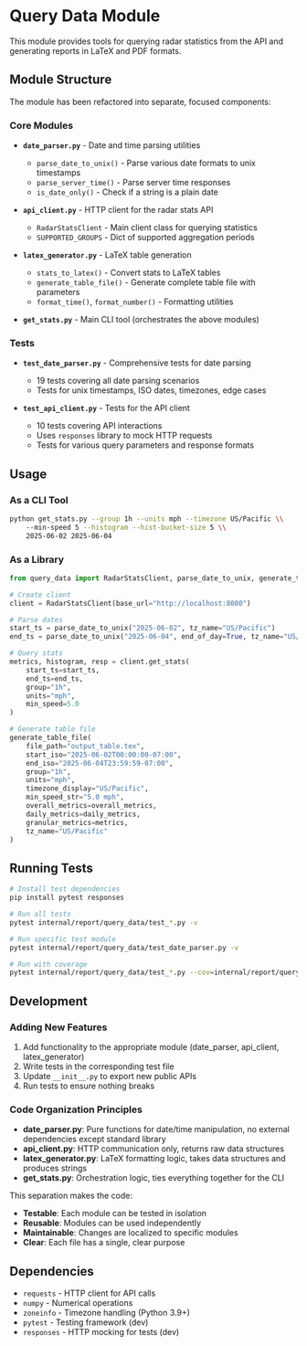 # Query Data Module

This module provides tools for querying radar statistics from the API and generating reports in LaTeX and PDF formats.

## Module Structure

The module has been refactored into separate, focused components:

### Core Modules

- **`date_parser.py`** - Date and time parsing utilities
  - `parse_date_to_unix()` - Parse various date formats to unix timestamps
  - `parse_server_time()` - Parse server time responses
  - `is_date_only()` - Check if a string is a plain date

- **`api_client.py`** - HTTP client for the radar stats API
  - `RadarStatsClient` - Main client class for querying statistics
  - `SUPPORTED_GROUPS` - Dict of supported aggregation periods

- **`latex_generator.py`** - LaTeX table generation
  - `stats_to_latex()` - Convert stats to LaTeX tables
  - `generate_table_file()` - Generate complete table file with parameters
  - `format_time()`, `format_number()` - Formatting utilities

- **`get_stats.py`** - Main CLI tool (orchestrates the above modules)

### Tests

- **`test_date_parser.py`** - Comprehensive tests for date parsing
  - 19 tests covering all date parsing scenarios
  - Tests for unix timestamps, ISO dates, timezones, edge cases

- **`test_api_client.py`** - Tests for the API client
  - 10 tests covering API interactions
  - Uses `responses` library to mock HTTP requests
  - Tests for various query parameters and response formats

## Usage

### As a CLI Tool

```bash
python get_stats.py --group 1h --units mph --timezone US/Pacific \\
    --min-speed 5 --histogram --hist-bucket-size 5 \\
    2025-06-02 2025-06-04
```

### As a Library

```python
from query_data import RadarStatsClient, parse_date_to_unix, generate_table_file

# Create client
client = RadarStatsClient(base_url="http://localhost:8080")

# Parse dates
start_ts = parse_date_to_unix("2025-06-02", tz_name="US/Pacific")
end_ts = parse_date_to_unix("2025-06-04", end_of_day=True, tz_name="US/Pacific")

# Query stats
metrics, histogram, resp = client.get_stats(
    start_ts=start_ts,
    end_ts=end_ts,
    group="1h",
    units="mph",
    min_speed=5.0
)

# Generate table file
generate_table_file(
    file_path="output_table.tex",
    start_iso="2025-06-02T00:00:00-07:00",
    end_iso="2025-06-04T23:59:59-07:00",
    group="1h",
    units="mph",
    timezone_display="US/Pacific",
    min_speed_str="5.0 mph",
    overall_metrics=overall_metrics,
    daily_metrics=daily_metrics,
    granular_metrics=metrics,
    tz_name="US/Pacific"
)
```

## Running Tests

```bash
# Install test dependencies
pip install pytest responses

# Run all tests
pytest internal/report/query_data/test_*.py -v

# Run specific test module
pytest internal/report/query_data/test_date_parser.py -v

# Run with coverage
pytest internal/report/query_data/test_*.py --cov=internal/report/query_data --cov-report=html
```

## Development

### Adding New Features

1. Add functionality to the appropriate module (date_parser, api_client, latex_generator)
2. Write tests in the corresponding test file
3. Update `__init__.py` to export new public APIs
4. Run tests to ensure nothing breaks

### Code Organization Principles

- **date_parser.py**: Pure functions for date/time manipulation, no external dependencies except standard library
- **api_client.py**: HTTP communication only, returns raw data structures
- **latex_generator.py**: LaTeX formatting logic, takes data structures and produces strings
- **get_stats.py**: Orchestration logic, ties everything together for the CLI

This separation makes the code:
- **Testable**: Each module can be tested in isolation
- **Reusable**: Modules can be used independently
- **Maintainable**: Changes are localized to specific modules
- **Clear**: Each file has a single, clear purpose

## Dependencies

- `requests` - HTTP client for API calls
- `numpy` - Numerical operations
- `zoneinfo` - Timezone handling (Python 3.9+)
- `pytest` - Testing framework (dev)
- `responses` - HTTP mocking for tests (dev)
